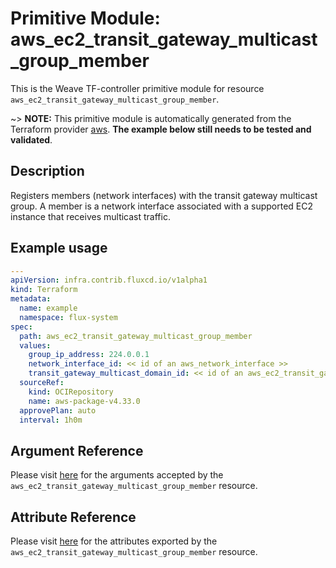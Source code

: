 
# Primitive Module: aws_ec2_transit_gateway_multicast_group_member

This is the Weave TF-controller primitive module for resource `aws_ec2_transit_gateway_multicast_group_member`.

~> **NOTE:** This primitive module is automatically generated from the Terraform provider [aws](https://registry.terraform.io/providers/hashicorp/aws/latest/docs/resources/ec2_transit_gateway_multicast_group_member). **The example below still needs to be tested and validated**.

## Description

Registers members (network interfaces) with the transit gateway multicast group.
A member is a network interface associated with a supported EC2 instance that receives multicast traffic.

## Example usage

```yaml
---
apiVersion: infra.contrib.fluxcd.io/v1alpha1
kind: Terraform
metadata:
  name: example
  namespace: flux-system
spec:
  path: aws_ec2_transit_gateway_multicast_group_member
  values:
    group_ip_address: 224.0.0.1
    network_interface_id: << id of an aws_network_interface >>
    transit_gateway_multicast_domain_id: << id of an aws_ec2_transit_gateway_multicast_domain >>
  sourceRef:
    kind: OCIRepository
    name: aws-package-v4.33.0
  approvePlan: auto
  interval: 1h0m
```

## Argument Reference

Please visit [here](https://registry.terraform.io/providers/hashicorp/aws/latest/docs/resources/ec2_transit_gateway_multicast_group_member#argument-reference) for the arguments accepted by the `aws_ec2_transit_gateway_multicast_group_member` resource.

## Attribute Reference

Please visit [here](https://registry.terraform.io/providers/hashicorp/aws/latest/docs/resources/ec2_transit_gateway_multicast_group_member#attributes-reference) for the attributes exported by the `aws_ec2_transit_gateway_multicast_group_member` resource.
